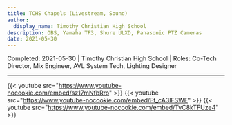 ```yaml
---
title: TCHS Chapels (Livestream, Sound)
author:
  display_name: Timothy Christian High School
description: OBS, Yamaha TF3, Shure ULXD, Panasonic PTZ Cameras
date: 2021-05-30
---
```

Completed: 2021-05-30 | Timothy Christian High School | Roles: Co-Tech Director, Mix Engineer, AVL System Tech, Lighting Designer

---

{{< youtube src="https://www.youtube-nocookie.com/embed/sz17mNfbRro" >}}
{{< youtube src="https://www.youtube-nocookie.com/embed/Ft_cA3lFSWE" >}}
{{< youtube src="https://www.youtube-nocookie.com/embed/TvC8kTFUze4" >}}